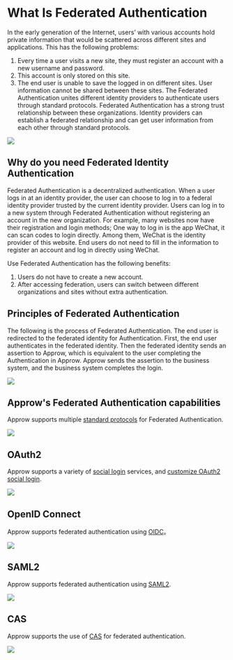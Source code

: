 # What Is Federated Authentication

<LastUpdated/>

In the early generation of the Internet, users’ with various accounts hold private information that would be scattered across different sites and applications. This has the following problems:
1. Every time a user visits a new site, they must register an account with a new username and password.
2. This account is only stored on this site.
3. The end user is unable to save the logged in on different sites. User information cannot be shared between these sites.
The Federated Authentication unites different identity providers to authenticate users through standard protocols. Federated Authentication has a strong  trust relationship between these organizations. Identity providers can establish a federated relationship and can get user information from each other through standard protocols.

![](~@imagesZhCn/concepts/federation/1-1.png)

## Why do you need Federated Identity Authentication

Federated Authentication is a decentralized authentication. When a user logs in at an identity provider, the user can choose to log in to a federal identity provider trusted by the current identity provider. Users can log in to a new system through Federated Authentication without registering an account in the new organization. For example, many websites now have their registration and login methods; One way to log in is the app WeChat, it can scan codes to login directly. Among them, WeChat is the identity provider of this website. End users do not need to fill in the information to register an account and log in directly using WeChat.

Use Federated Authentication has the following benefits:
1. Users do not have to create a new account.
2. After accessing federation, users can switch between different organizations and sites without extra authentication.

## Principles of Federated Authentication

The following is the process of Federated Authentication. The end user is redirected to the federated identity for Authentication. First, the end user authenticates in the federated identity. Then the federated identity sends an assertion to Approw, which is equivalent to the user completing the Authentication in Approw. Approw sends the assertion to the business system, and the business system completes the login.

![](~@imagesZhCn/concepts/federation/1-2.png)

## Approw's Federated Authentication capabilities

Approw supports multiple [standard protocols](https://federation-poc.approw.com/) for Federated Authentication.

![](~@imagesZhCn/concepts/federation/1-3.png)

## OAuth2

Approw supports a variety of [social login](/guides/connections/social.md) services, and [customize OAuth2 social login](/connections/custom-social-provider/).

![](~@imagesZhCn/concepts/federation/1-4.png)

## OpenID Connect

Approw supports federated authentication using [OIDC](/connections/oidc/)。

![](~@imagesZhCn/concepts/federation/1-5.png)

## SAML2

Approw supports federated authentication using [SAML2](/connections/saml/).

![](~@imagesZhCn/concepts/federation/1-6.png)

## CAS

Approw supports the use of [CAS](/connections/cas/) for federated authentication.

![](~@imagesZhCn/concepts/federation/1-7.png)
